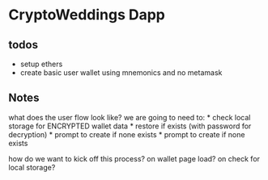 # CryptoWeddings Dapp

## todos
* setup ethers
* create basic user wallet using mnemonics and no metamask

## Notes
what does the user flow look like?
  we are going to need to:
    * check local storage for ENCRYPTED wallet data
    * restore if exists (with password for decryption)
    * prompt to create if none exists
    * prompt to create if none exists

how do we want to kick off this process?
  on wallet page load?
  on check for local storage?
